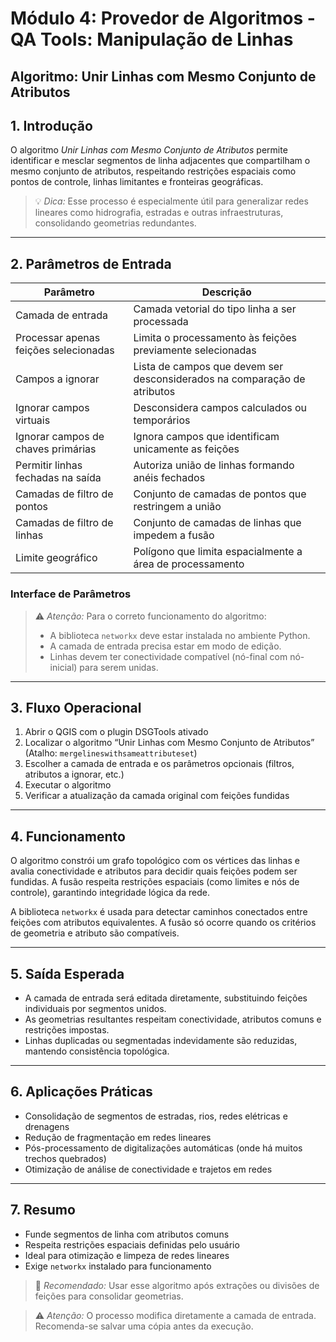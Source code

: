 # Módulo 4: Provedor de Algoritmos - QA Tools: Manipulação de Linhas

## Algoritmo: Unir Linhas com Mesmo Conjunto de Atributos

## 1. Introdução

O algoritmo *Unir Linhas com Mesmo Conjunto de Atributos* permite identificar e mesclar segmentos de linha adjacentes que compartilham o mesmo conjunto de atributos, respeitando restrições espaciais como pontos de controle, linhas limitantes e fronteiras geográficas.

> 💡 *Dica:* Esse processo é especialmente útil para generalizar redes lineares como hidrografia, estradas e outras infraestruturas, consolidando geometrias redundantes.

---

## 2. Parâmetros de Entrada

| Parâmetro                          | Descrição                                                                 |
| ---------------------------------- | ------------------------------------------------------------------------- |
| Camada de entrada                  | Camada vetorial do tipo linha a ser processada                            |
| Processar apenas feições selecionadas | Limita o processamento às feições previamente selecionadas               |
| Campos a ignorar                  | Lista de campos que devem ser desconsiderados na comparação de atributos  |
| Ignorar campos virtuais           | Desconsidera campos calculados ou temporários                             |
| Ignorar campos de chaves primárias| Ignora campos que identificam unicamente as feições                       |
| Permitir linhas fechadas na saída | Autoriza união de linhas formando anéis fechados                          |
| Camadas de filtro de pontos       | Conjunto de camadas de pontos que restringem a união                      |
| Camadas de filtro de linhas       | Conjunto de camadas de linhas que impedem a fusão                         |
| Limite geográfico                 | Polígono que limita espacialmente a área de processamento                 |

### Interface de Parâmetros

> ⚠️ *Atenção:* Para o correto funcionamento do algoritmo:
> 
> - A biblioteca `networkx` deve estar instalada no ambiente Python.
> - A camada de entrada precisa estar em modo de edição.
> - Linhas devem ter conectividade compatível (nó-final com nó-inicial) para serem unidas.

---

## 3. Fluxo Operacional

1. Abrir o QGIS com o plugin DSGTools ativado
2. Localizar o algoritmo “Unir Linhas com Mesmo Conjunto de Atributos” (Atalho: `mergelineswithsameattributeset`)
3. Escolher a camada de entrada e os parâmetros opcionais (filtros, atributos a ignorar, etc.)
4. Executar o algoritmo
5. Verificar a atualização da camada original com feições fundidas

---

## 4. Funcionamento

O algoritmo constrói um grafo topológico com os vértices das linhas e avalia conectividade e atributos para decidir quais feições podem ser fundidas. A fusão respeita restrições espaciais (como limites e nós de controle), garantindo integridade lógica da rede.

A biblioteca `networkx` é usada para detectar caminhos conectados entre feições com atributos equivalentes. A fusão só ocorre quando os critérios de geometria e atributo são compatíveis.

---

## 5. Saída Esperada

* A camada de entrada será editada diretamente, substituindo feições individuais por segmentos unidos.
* As geometrias resultantes respeitam conectividade, atributos comuns e restrições impostas.
* Linhas duplicadas ou segmentadas indevidamente são reduzidas, mantendo consistência topológica.

---

## 6. Aplicações Práticas

* Consolidação de segmentos de estradas, rios, redes elétricas e drenagens
* Redução de fragmentação em redes lineares
* Pós-processamento de digitalizações automáticas (onde há muitos trechos quebrados)
* Otimização de análise de conectividade e trajetos em redes

---

## 7. Resumo

* Funde segmentos de linha com atributos comuns
* Respeita restrições espaciais definidas pelo usuário
* Ideal para otimização e limpeza de redes lineares
* Exige `networkx` instalado para funcionamento

> 🔹 *Recomendado:* Usar esse algoritmo após extrações ou divisões de feições para consolidar geometrias.

> ⚠️ *Atenção:* O processo modifica diretamente a camada de entrada. Recomenda-se salvar uma cópia antes da execução.

